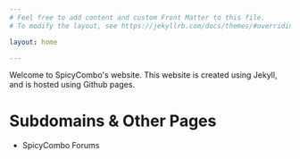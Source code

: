 ```yaml
---
# Feel free to add content and custom Front Matter to this file.
# To modify the layout, see https://jekyllrb.com/docs/themes/#overriding-theme-defaults

layout: home

---
```


Welcome to SpicyCombo's website. This website is created using Jekyll, and is hosted using Github pages.

# Subdomains & Other Pages
- SpicyCombo Forums
